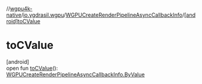 //[wgpu4k-native](../../../index.md)/[io.ygdrasil.wgpu](../index.md)/[WGPUCreateRenderPipelineAsyncCallbackInfo](index.md)/[[android]toCValue]([android]to-c-value.md)

# toCValue

[android]\
open fun [toCValue]([android]to-c-value.md)(): [WGPUCreateRenderPipelineAsyncCallbackInfo.ByValue](../../io.ygdrasil.wgpu.android/-w-g-p-u-create-render-pipeline-async-callback-info/-by-value/index.md)
